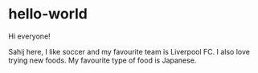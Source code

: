 # hello-world
Hi everyone!

Sahij here, I like soccer and my favourite team is Liverpool FC.
I also love trying new foods. My favourite type of food is Japanese. 
